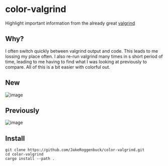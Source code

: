 # color-valgrind
Highlight important information from the already great [valgrind](https://valgrind.org/)

## Why?
I often switch quickly between valgrind output and code. This leads to me lossing my place often. I also re-run valgrind many times in s short period of time, leading to me having to find what I was looking at previously to compare. All of this is a bit easier with colorful out.

## New
![image](https://github.com/JakeRoggenbuck/color-valgrind/assets/35516367/395d4692-b5ab-438a-b9d0-78b339303c0b)

## Previously
![image](https://github.com/JakeRoggenbuck/color-valgrind/assets/35516367/092a1a1f-4162-44b2-93b1-3c5ef193ebc7)

## Install
```
git clone https://github.com/JakeRoggenbuck/color-valgrind.git
cd color-valgrind
cargo install --path .
```
